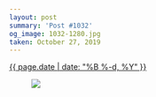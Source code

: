 ```yaml
---
layout: post
summary: 'Post #1032'
og_image: 1032-1280.jpg
taken: October 27, 2019
---
```


<div class="post">
 <time>
  <a href="/1032">
   {{ page.date | date: "%B %-d, %Y" }}
  </a>
 </time>
 <a href="/1032">
  <figure data-taken="10/27/2019">
   <img sizes="(min-width: 700px) 50vw, calc(100vw - 2rem)" src="{{ site.assets_url }}/1032-640.jpg" srcset="{{ site.assets_url }}/1032-320.jpg 320w, {{ site.assets_url }}/1032-640.jpg 640w, {{ site.assets_url }}/1032-960.jpg 960w, {{ site.assets_url }}/1032-1280.jpg 1280w"/>
  </figure>
 </a>
</div>
